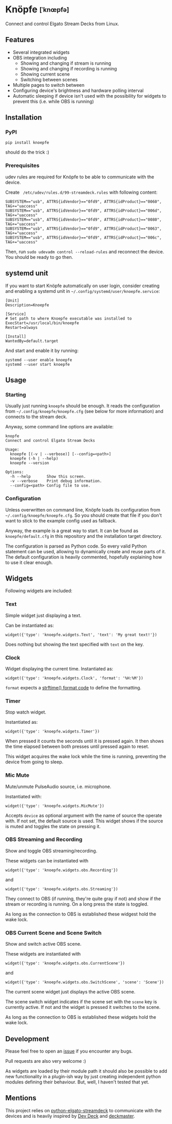 # Knöpfe <sub><sup>[ˈknœpfə]</sub></sup>

Connect and control Elgato Stream Decks from Linux.

## Features

- Several integrated widgets
- OBS integration including
    - Showing and changing if stream is running
    - Showing and changing if recording is running
    - Showing current scene
    - Switching between scenes
- Multiple pages to switch between
- Configuring device's brightness and hardware polling interval
- Automatic sleeping if device isn't used with the possibility for widgets to prevent this (i.e. while OBS is running)

## Installation

### PyPI

    pip install knoepfe

should do the trick :)

### Prerequisites

udev rules are required for Knöpfe to be able to communicate with the device.

Create ` /etc/udev/rules.d/99-streamdeck.rules` with following content:

    SUBSYSTEM=="usb", ATTRS{idVendor}=="0fd9", ATTRS{idProduct}=="0060", TAG+="uaccess"
    SUBSYSTEM=="usb", ATTRS{idVendor}=="0fd9", ATTRS{idProduct}=="006d", TAG+="uaccess"
    SUBSYSTEM=="usb", ATTRS{idVendor}=="0fd9", ATTRS{idProduct}=="0080", TAG+="uaccess"
    SUBSYSTEM=="usb", ATTRS{idVendor}=="0fd9", ATTRS{idProduct}=="0063", TAG+="uaccess"
    SUBSYSTEM=="usb", ATTRS{idVendor}=="0fd9", ATTRS{idProduct}=="006c", TAG+="uaccess"

Then, run `sudo udevadm control --reload-rules` and reconnect the device. You should be ready to go then.

## systemd unit

If you want to start Knöpfe automatically on user login, consider creating and enabling a systemd unit in `~/.config/systemd/user/knoepfe.service`:

    [Unit]
    Description=Knoepfe

    [Service]
    # Set path to where Knoepfe executable was installed to
    ExecStart=/usr/local/bin/knoepfe
    Restart=always

    [Install]
    WantedBy=default.target

And start and enable it by running:

    systemd --user enable knoepfe
    systemd --user start knoepfe

## Usage

### Starting

Usually just running `knoepfe` should be enough. It reads the configuration from `~/.config/knoepfe/knoepfe.cfg` (see below for more information) and connects to the stream deck.

Anyway, some command line options are available:

    knopfe
    Connect and control Elgato Stream Decks

    Usage:
      knoepfe [(-v | --verbose)] [--config=<path>]
      knoepfe (-h | --help)
      knoepfe --version

    Options:
      -h --help       Show this screen.
      -v --verbose    Print debug information.
      --config=<path> Config file to use.


### Configuration

Unless overwritten on command line, Knöpfe loads its configuration from `~/.config/knoepfe/knoepfe.cfg`. So you should create that file if you don't want to stick to the example config used as fallback.

Anyway, the example is a great way to start. It can be found as `knoepfe/default.cfg` in this repository and the installation target directory.

The configuration is parsed as Python code. So every valid Python statement can be used, allowing to dynamically create and reuse parts of it.
The default configuration is heavily commented, hopefully explaining how to use it clear enough.

## Widgets

Following widgets are included:

### Text

Simple widget just displaying a text.

Can be instantiated as:

    widget({'type': 'knoepfe.widgets.Text', 'text': 'My great text!'})

Does nothing but showing the text specified with `text` on the key.

### Clock

Widget displaying the current time. Instantiated as:

    widget({'type': 'knoepfe.widgets.Clock', 'format': '%H:%M'})

`format` expects a [strftime() format code](https://docs.python.org/3/library/datetime.html#strftime-and-strptime-format-codes) to define the formatting.

### Timer

Stop watch widget.

Instantiated as:

    widget({'type': 'knoepfe.widgets.Timer'})

When pressed it counts the seconds until it is pressed again. It then shows the time elapsed between both presses until pressed again to reset.

This widget acquires the wake lock while the time is running, preventing the device from going to sleep.

### Mic Mute

Mute/unmute PulseAudio source, i.e. microphone.

Instantiated with:

    widget({'type': 'knoepfe.widgets.MicMute'})

Accepts `device` as optional argument with the name of source the operate with. If not set, the default source is used.
This widget shows if the source is muted and toggles the state on pressing it.

### OBS Streaming and Recording

Show and toggle OBS streaming/recording.

These widgets can be instantiated with

    widget({'type': 'knoepfe.widgets.obs.Recording'})

and

    widget({'type': 'knoepfe.widgets.obs.Streaming'})

They connect to OBS (if running, they're quite gray if not) and show if the stream or recording is running. On a long press the state is toggled.

As long as the connection to OBS is established these widgest hold the wake lock.

### OBS Current Scene and Scene Switch

Show and switch active OBS scene.

These widgets are instantiated with

    widget({'type': 'knoepfe.widgets.obs.CurrentScene'})

and

    widget({'type': 'knoepfe.widgets.obs.SwitchScene', 'scene': 'Scene'})

The current scene widget just displays the active OBS scene.

The scene switch widget indicates if the scene set with the `scene` key is currently active. If not and the widget is pressed it switches to the scene.

As long as the connection to OBS is established these widgets hold the wake lock.

## Development

Please feel free to open an [issue](https://github.com/lnqs/knoepfe/issues) if you encounter any bugs.

Pull requests are also very welcome :)

As widgets are loaded by their module path it should also be possible to add new functionality in a plugin-ish way by just creating independent python modules defining their behaviour. But, well, I haven't tested that yet.

## Mentions

This project relies on [python-elgato-streamdeck](https://github.com/abcminiuser/python-elgato-streamdeck) to communicate with the devices and is heavily inspired by [Dev Deck](https://github.com/jamesridgway/devdeck) and [deckmaster](https://github.com/muesli/deckmaster/).
